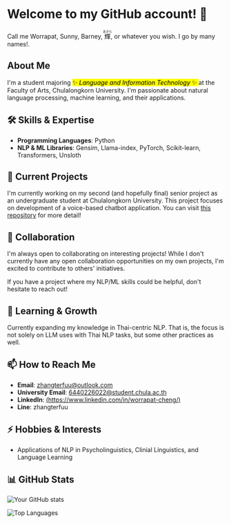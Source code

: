 # Welcome to my GitHub account! 👋

Call me Worrapat, Sunny, Barney, <ruby>輝<rt>あきら</rt></ruby>, or whatever you wish. I go by many names!.

## About Me
I'm a student majoring <mark> ✨ $Language \  and \  Information \  Technology$ ✨ </mark> at the Faculty of Arts, Chulalongkorn University. I'm passionate about natural language processing, machine learning, and their applications.

## 🛠️ Skills & Expertise
- **Programming Languages**: Python
- **NLP & ML Libraries**: Gensim, Llama-index, PyTorch, Scikit-learn, Transformers, Unsloth

## 🔭 Current Projects
I'm currently working on my second (and hopefully final) senior project as an undergraduate student at Chulalongkorn University. This project focuses on development of a voice-based chatbot application. You can visit [this repository](https://github.com/barnabyashford/thai-voice-bot) for more detail!

## 👯 Collaboration
I'm always open to collaborating on interesting projects! While I don't currently have any open collaboration opportunities on my own projects, I'm excited to contribute to others' initiatives.

If you have a project where my NLP/ML skills could be helpful, don't hesitate to reach out!

## 🌱 Learning & Growth
Currently expanding my knowledge in Thai-centric NLP. That is, the focus is not solely on LLM uses with Thai NLP tasks, but some other practices as well.

## 📫 How to Reach Me
- **Email**: zhangterfuu@outlook.com
- **University Email**: 6440226022@student.chula.ac.th
- **LinkedIn**: [(https://www.linkedin.com/in/worrapat-cheng/)](https://www.linkedin.com/in/worrapat-cheng/)
- **Line**: zhangterfuu

## ⚡ Hobbies & Interests
- Applications of NLP in Psycholinguistics, Clinial Linguistics, and Language Learning

## 📊 GitHub Stats
![Your GitHub stats](https://github-readme-stats.vercel.app/api?username=barnabyashford&show_icons=true&theme=radical)

![Top Languages](https://github-readme-stats.vercel.app/api/top-langs/?username=barnabyashford&layout=compact&theme=radical)
